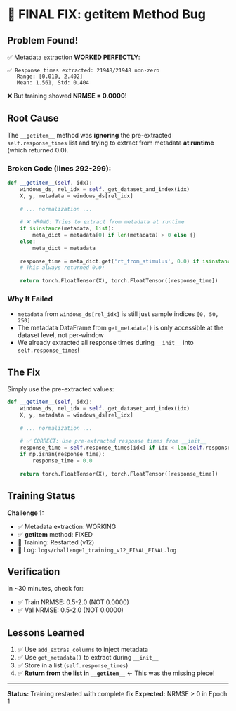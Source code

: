 # 🐛 FINAL FIX: __getitem__ Method Bug

## Problem Found!

✅ Metadata extraction **WORKED PERFECTLY**:
```
✅ Response times extracted: 21948/21948 non-zero
   Range: [0.010, 2.402]
   Mean: 1.561, Std: 0.404
```

❌ But training showed **NRMSE = 0.0000**!

## Root Cause

The `__getitem__` method was **ignoring** the pre-extracted `self.response_times` list and trying to extract from metadata **at runtime** (which returned 0.0).

### Broken Code (lines 292-299):
```python
def __getitem__(self, idx):
    windows_ds, rel_idx = self._get_dataset_and_index(idx)
    X, y, metadata = windows_ds[rel_idx]
    
    # ... normalization ...
    
    # ❌ WRONG: Tries to extract from metadata at runtime
    if isinstance(metadata, list):
        meta_dict = metadata[0] if len(metadata) > 0 else {}
    else:
        meta_dict = metadata
    
    response_time = meta_dict.get('rt_from_stimulus', 0.0) if isinstance(meta_dict, dict) else 0.0
    # This always returned 0.0!
    
    return torch.FloatTensor(X), torch.FloatTensor([response_time])
```

### Why It Failed

- `metadata` from `windows_ds[rel_idx]` is still just sample indices `[0, 50, 250]`
- The metadata DataFrame from `get_metadata()` is only accessible at the dataset level, not per-window
- We already extracted all response times during `__init__` into `self.response_times`!

## The Fix

Simply use the pre-extracted values:

```python
def __getitem__(self, idx):
    windows_ds, rel_idx = self._get_dataset_and_index(idx)
    X, y, metadata = windows_ds[rel_idx]
    
    # ... normalization ...
    
    # ✅ CORRECT: Use pre-extracted response times from __init__
    response_time = self.response_times[idx] if idx < len(self.response_times) else 0.0
    if np.isnan(response_time):
        response_time = 0.0
    
    return torch.FloatTensor(X), torch.FloatTensor([response_time])
```

## Training Status

**Challenge 1:**
- ✅ Metadata extraction: WORKING
- ✅ __getitem__ method: FIXED
- 🔄 Training: Restarted (v12)
- 📝 Log: `logs/challenge1_training_v12_FINAL_FINAL.log`

## Verification

In ~30 minutes, check for:
- ✅ Train NRMSE: 0.5-2.0 (NOT 0.0000)
- ✅ Val NRMSE: 0.5-2.0 (NOT 0.0000)

## Lessons Learned

1. ✅ Use `add_extras_columns` to inject metadata
2. ✅ Use `get_metadata()` to extract during `__init__`
3. ✅ Store in a list (`self.response_times`)
4. ✅ **Return from the list in `__getitem__`** ← This was the missing piece!

---
**Status:** Training restarted with complete fix
**Expected:** NRMSE > 0 in Epoch 1
